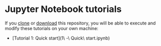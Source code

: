 # Jupyter Notebook tutorials

If you [clone](https://help.github.com/en/articles/cloning-a-repository) or [download](https://github.com/kinverarity1/aseg_gdf2/archive/master.zip) this repository, you will be able to execute and modify these tutorials on your own machine:

- [Tutorial 1: Quick start](1\ -\ Quick\ start.ipynb)

